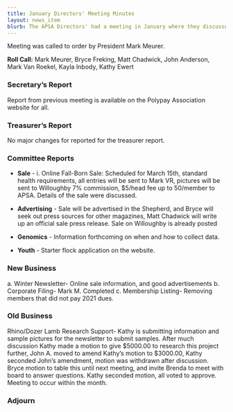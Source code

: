 ```yaml
---
title: January Directors' Meeting Minutes
layout: news_item
blurb: The APSA Directors' had a meeting in January where they discussed a number of updates
---
```


Meeting was called to order by President Mark Meurer.

**Roll Call:** Mark Meurer, Bryce Freking, Matt Chadwick, John Anderson, Mark Van Roekel, Kayla Inbody, Kathy Ewert


### Secretary’s Report

Report from previous meeting is available on the Polypay Association website for all. 

### Treasurer’s Report

No major changes for reported for the treasurer report.

### Committee Reports

* **Sale** - i.	Online Fall-Born Sale: Scheduled for March 15th, standard health requirements, all entries will be sent to Mark VR, pictures will be sent to Willoughby 7% commission, $5/head fee up to 50/member to APSA. Details of the sale were discussed.

* **Advertising** - Sale will be advertised in the Shepherd, and Bryce will seek out press sources for other magazines, Matt Chadwick will write up an official sale press release. Sale on Willoughby is already posted

* **Genomics** - Information forthcoming on when and how to collect data.
  
* **Youth** - Starter flock application on the website.

### New Business

a. Winter Newsletter- Online sale information, and good advertisements
b. Corporate Filing- Mark M. Completed
c. Membership Listing- Removing members that did not pay 2021 dues.

### Old Business

Rhino/Dozer Lamb Research Support- Kathy is submitting information and sample pictures for the newsletter to submit samples. After much discussion Kathy made a motion to give $5000.00 to research this project further, John A. moved to amend Kathy’s motion to $3000.00, Kathy seconded John’s amendment, motion was withdrawn after discussion. Bryce motion to table this until next meeting, and invite Brenda to meet with board to answer questions. Kathy seconded motion, all voted to approve. Meeting to occur within the month.

### Adjourn
